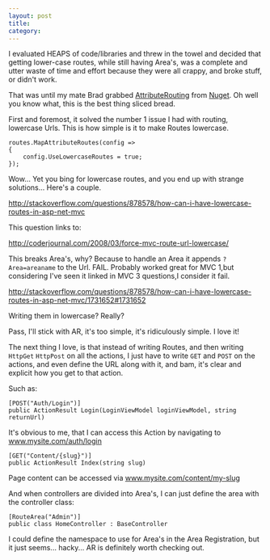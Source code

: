 ```yaml
---
layout: post
title: 
category: 
---
```


I evaluated HEAPS of code/libraries and threw in the towel and decided that getting lower-case routes, while still having Area's, was a complete and utter waste of time and effort because they were all crappy, and broke stuff, or didn't work.

That was until my mate Brad grabbed [AttributeRouting](https://github.com/mccalltd/AttributeRouting) from [Nuget](http://nuget.org/List/Packages/AttributeRouting). Oh well you know what, this is the best thing sliced bread.

First and foremost, it solved the number 1 issue I had with routing, lowercase Urls. This is how simple is it to make Routes lowercase.

    routes.MapAttributeRoutes(config =>
    {
        config.UseLowercaseRoutes = true;
    });
    
Wow... Yet you bing for lowercase routes, and you end up with strange solutions... Here's a couple.

<http://stackoverflow.com/questions/878578/how-can-i-have-lowercase-routes-in-asp-net-mvc>

This question links to:

<http://coderjournal.com/2008/03/force-mvc-route-url-lowercase/>

This breaks Area's, why? Because to handle an Area it appends `?Area=areaname` to the Url. FAIL. Probably worked great for MVC 1,but considering I've seen it linked in MVC 3 questions,I consider it fail.

<!--excerpt-->

<http://stackoverflow.com/questions/878578/how-can-i-have-lowercase-routes-in-asp-net-mvc/1731652#1731652>

Writing them in lowercase? Really?

Pass, I'll stick with AR, it's too simple, it's ridiculously simple. I love it!

The next thing I love, is that instead of writing Routes, and then writing `HttpGet` `HttpPost` on all the actions, I just have to write `GET` and `POST` on the actions, and even define the URL along with it, and bam, it's clear and explicit how you get to that action.

Such as:

    [POST("Auth/Login")]
    public ActionResult Login(LoginViewModel loginViewModel, string returnUrl)
    
It's obvious to me, that I can access this Action by navigating to www.mysite.com/auth/login

    [GET("Content/{slug}")]
    public ActionResult Index(string slug)
    
Page content can be accessed via www.mysite.com/content/my-slug

And when controllers are divided into Area's, I can just define the area with the controller class:

    [RouteArea("Admin")]
    public class HomeController : BaseController

I could define the namespace to use for Area's in the Area Registration, but it just seems... hacky... AR is definitely worth checking out.
